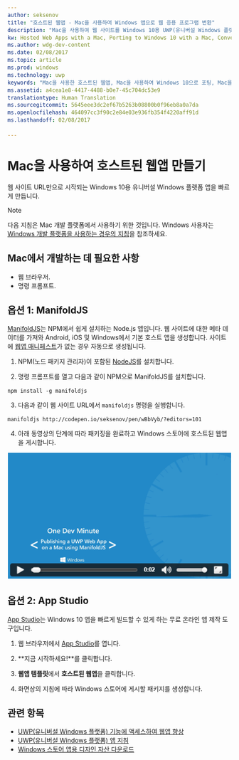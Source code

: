 ```yaml
---
author: seksenov
title: "호스트된 웹앱 - Mac을 사용하여 Windows 앱으로 웹 응용 프로그램 변환"
description: "Mac을 사용하여 웹 사이트를 Windows 10용 UWP(유니버설 Windows 플랫폼) 앱으로 변환합니다."
kw: Hosted Web Apps with a Mac, Porting to Windows 10 with a Mac, Convert website to Windows with Mac, Packaging web application with ManfoldJS for Windows Store, Add website to Windows Store with App Studio
ms.author: wdg-dev-content
ms.date: 02/08/2017
ms.topic: article
ms.prod: windows
ms.technology: uwp
keywords: "Mac을 사용한 호스트된 웹앱, Mac을 사용하여 Windows 10으로 포팅, Mac을 사용하여 웹 사이트를 Windows로 변환, Windows 스토어로 웹 사이트 이동, 웹앱용 매니폴드 JS, 웹앱용 App Studio"
ms.assetid: a4cea1e8-4417-4488-b0e7-45c704dc53e9
translationtype: Human Translation
ms.sourcegitcommit: 5645eee3dc2ef67b5263b08800b0f96eb8a0a7da
ms.openlocfilehash: 464097cc3f90c2e84e03e936fb354f4220aff91d
ms.lasthandoff: 02/08/2017

---
```


# <a name="create-your-hosted-web-app-using-a-mac"></a>Mac을 사용하여 호스트된 웹앱 만들기

웹 사이트 URL만으로 시작되는 Windows 10용 유니버설 Windows 플랫폼 앱을 빠르게 만듭니다. 

> [!NOTE]
> 다음 지침은 Mac 개발 플랫폼에서 사용하기 위한 것입니다. Windows 사용자는 [Windows 개발 플랫폼을 사용하는 경우의 지침](./hwa-create-windows.md)을 참조하세요.

## <a name="what-you-need-to-develop-on-mac"></a>Mac에서 개발하는 데 필요한 사항

- 웹 브라우저.
- 명령 프롬프트.

## <a name="option-1-manifoldjs"></a>옵션 1: ManifoldJS

[ManifoldJS](http://manifoldjs.com/)는 NPM에서 쉽게 설치하는 Node.js 앱입니다. 웹 사이트에 대한 메타 데이터를 가져와 Android, iOS 및 Windows에서 기본 호스트 앱을 생성합니다. 사이트에 [웹앱 매니페스트](https://www.w3.org/TR/appmanifest/)가 없는 경우 자동으로 생성됩니다.

1. NPM(노드 패키지 관리자)이 포함된 [NodeJS](https://nodejs.org/)를 설치합니다. <br>

2. 명령 프롬프트를 열고 다음과 같이 NPM으로 ManifoldJS를 설치합니다.
```
npm install -g manifoldjs
```

3. 다음과 같이 웹 사이트 URL에서 `manifoldjs` 명령을 실행합니다.
```
manifoldjs http://codepen.io/seksenov/pen/wBbVyb/?editors=101
```

4. 아래 동영상의 단계에 따라 패키징을 완료하고 Windows 스토어에 호스트된 웹앱을 게시합니다.

[![ManifoldJS를 사용하여 Mac에 UWP 웹앱 게시](images/hwa-to-uwp/mac_manifoldjs_video.png)](https://sec.ch9.ms/ch9/0a67/9b06e5c7-d7aa-478d-b30d-f99e145a0a67/ManifoldJS_high.mp4 "ManifoldJS를 사용하여 Mac에 UWP 웹앱 게시")

## <a name="option-2-app-studio"></a>옵션 2: App Studio

[App Studio](http://appstudio.windows.com/)는 Windows 10 앱을 빠르게 빌드할 수 있게 하는 무료 온라인 앱 제작 도구입니다.

1. 웹 브라우저에서 [App Studio](http://appstudio.windows.com/)를 엽니다.

2. **지금 시작하세요!**를 클릭합니다.

3. **웹앱 템플릿**에서 **호스트된 웹앱**을 클릭합니다.

4. 화면상의 지침에 따라 Windows 스토어에 게시할 패키지를 생성합니다.

## <a name="related-topics"></a>관련 항목

- [UWP(유니버설 Windows 플랫폼) 기능에 액세스하여 웹앱 향상](./hwa-access-features.md)
- [UWP(유니버설 Windows 플랫폼) 앱 지침](http://go.microsoft.com/fwlink/p/?LinkID=397871)
- [Windows 스토어 앱용 디자인 자산 다운로드](https://msdn.microsoft.com/library/windows/apps/xaml/bg125377.aspx)


